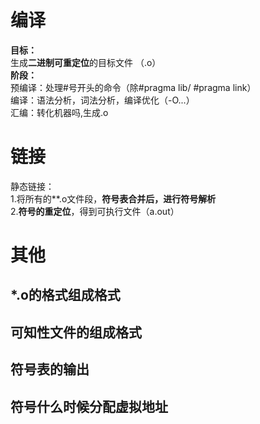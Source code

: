 # 编译 #
**目标：**   
生成**二进制可重定位**的目标文件 （.o）  
**阶段：**  
预编译：处理#号开头的命令（除#pragma lib/ #pragma link）    
编译：语法分析，词法分析，编译优化（-O...）     
汇编：转化机器吗,生成.o      

# 链接 #  
静态链接：  
1.将所有的**\.o文件段，**符号表合并后，进行符号解析**     
2.**符号的重定位**，得到可执行文件（a.out）   



# 其他 #
## \*.o的格式组成格式 ##  

## 可知性文件的组成格式 ##

## 符号表的输出 ##  
## 符号什么时候分配虚拟地址 ##  



